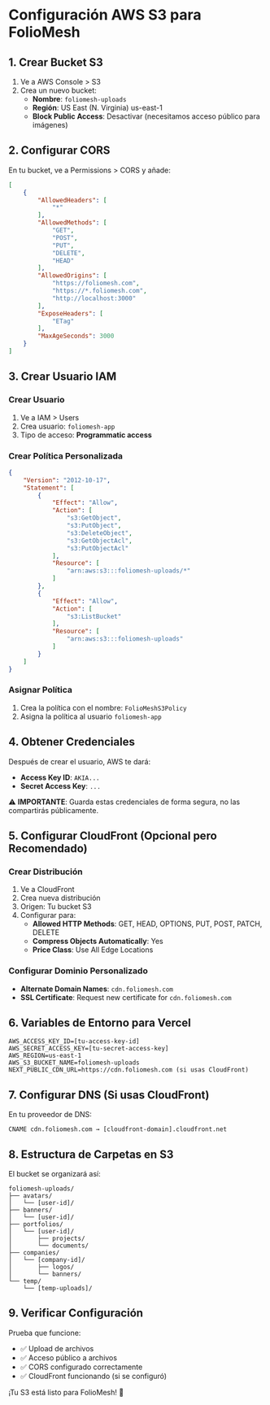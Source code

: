 # Configuración AWS S3 para FolioMesh

## 1. Crear Bucket S3

1. Ve a AWS Console > S3
2. Crea un nuevo bucket:
   - **Nombre**: `foliomesh-uploads`
   - **Región**: US East (N. Virginia) us-east-1
   - **Block Public Access**: Desactivar (necesitamos acceso público para imágenes)

## 2. Configurar CORS

En tu bucket, ve a Permissions > CORS y añade:

```json
[
    {
        "AllowedHeaders": [
            "*"
        ],
        "AllowedMethods": [
            "GET",
            "POST",
            "PUT",
            "DELETE",
            "HEAD"
        ],
        "AllowedOrigins": [
            "https://foliomesh.com",
            "https://*.foliomesh.com",
            "http://localhost:3000"
        ],
        "ExposeHeaders": [
            "ETag"
        ],
        "MaxAgeSeconds": 3000
    }
]
```

## 3. Crear Usuario IAM

### Crear Usuario
1. Ve a IAM > Users
2. Crea usuario: `foliomesh-app`
3. Tipo de acceso: **Programmatic access**

### Crear Política Personalizada
```json
{
    "Version": "2012-10-17",
    "Statement": [
        {
            "Effect": "Allow",
            "Action": [
                "s3:GetObject",
                "s3:PutObject",
                "s3:DeleteObject",
                "s3:GetObjectAcl",
                "s3:PutObjectAcl"
            ],
            "Resource": [
                "arn:aws:s3:::foliomesh-uploads/*"
            ]
        },
        {
            "Effect": "Allow",
            "Action": [
                "s3:ListBucket"
            ],
            "Resource": [
                "arn:aws:s3:::foliomesh-uploads"
            ]
        }
    ]
}
```

### Asignar Política
1. Crea la política con el nombre: `FolioMeshS3Policy`
2. Asigna la política al usuario `foliomesh-app`

## 4. Obtener Credenciales

Después de crear el usuario, AWS te dará:
- **Access Key ID**: `AKIA...`
- **Secret Access Key**: `...`

⚠️ **IMPORTANTE**: Guarda estas credenciales de forma segura, no las compartirás públicamente.

## 5. Configurar CloudFront (Opcional pero Recomendado)

### Crear Distribución
1. Ve a CloudFront
2. Crea nueva distribución
3. Origen: Tu bucket S3
4. Configurar para:
   - **Allowed HTTP Methods**: GET, HEAD, OPTIONS, PUT, POST, PATCH, DELETE
   - **Compress Objects Automatically**: Yes
   - **Price Class**: Use All Edge Locations

### Configurar Dominio Personalizado
- **Alternate Domain Names**: `cdn.foliomesh.com`
- **SSL Certificate**: Request new certificate for `cdn.foliomesh.com`

## 6. Variables de Entorno para Vercel

```env
AWS_ACCESS_KEY_ID=[tu-access-key-id]
AWS_SECRET_ACCESS_KEY=[tu-secret-access-key]
AWS_REGION=us-east-1
AWS_S3_BUCKET_NAME=foliomesh-uploads
NEXT_PUBLIC_CDN_URL=https://cdn.foliomesh.com (si usas CloudFront)
```

## 7. Configurar DNS (Si usas CloudFront)

En tu proveedor de DNS:
```
CNAME cdn.foliomesh.com → [cloudfront-domain].cloudfront.net
```

## 8. Estructura de Carpetas en S3

El bucket se organizará así:
```
foliomesh-uploads/
├── avatars/
│   └── [user-id]/
├── banners/
│   └── [user-id]/
├── portfolios/
│   └── [user-id]/
│       ├── projects/
│       └── documents/
├── companies/
│   └── [company-id]/
│       ├── logos/
│       └── banners/
└── temp/
    └── [temp-uploads]/
```

## 9. Verificar Configuración

Prueba que funcione:
- ✅ Upload de archivos
- ✅ Acceso público a archivos
- ✅ CORS configurado correctamente
- ✅ CloudFront funcionando (si se configuró)

¡Tu S3 está listo para FolioMesh! 📁